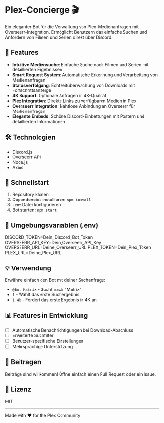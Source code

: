 # Plex-Concierge 🎬

Ein eleganter Bot für die Verwaltung von Plex-Medienanfragen mit Overseerr-Integration. Ermöglicht Benutzern das einfache Suchen und Anfordern von Filmen und Serien direkt über Discord.

## 🌟 Features

- **Intuitive Mediensuche**: Einfache Suche nach Filmen und Serien mit detaillierten Ergebnissen
- **Smart Request System**: Automatische Erkennung und Verarbeitung von Medienanfragen
- **Statusverfolgung**: Echtzeitüberwachung von Downloads mit Fortschrittsanzeige
- **4K Support**: Optionale Anfragen in 4K-Qualität
- **Plex Integration**: Direkte Links zu verfügbaren Medien in Plex
- **Overseerr Integration**: Nahtlose Anbindung an Overseerr für Medienanfragen
- **Elegante Embeds**: Schöne Discord-Einbettungen mit Postern und detaillierten Informationen

## 🛠️ Technologien

- Discord.js
- Overseerr API
- Node.js
- Axios

## 🚀 Schnellstart

1. Repository klonen
2. Dependencies installieren: `npm install`
3. `.env` Datei konfigurieren
4. Bot starten: `npm start`

## 📝 Umgebungsvariablen (.env)

DISCORD_TOKEN=Dein_Discord_Bot_Token
OVERSEERR_API_KEY=Dein_Overseerr_API_Key
OVERSEERR_URL=Deine_Overseerr_URL
PLEX_TOKEN=Dein_Plex_Token
PLEX_URL=Deine_Plex_URL

## 💡 Verwendung

Erwähne einfach den Bot mit deiner Suchanfrage:
- `@Bot Matrix` - Sucht nach "Matrix"
- `1` - Wählt das erste Suchergebnis
- `1 4k` - Fordert das erste Ergebnis in 4K an

## 📊 Features in Entwicklung

- [ ] Automatische Benachrichtigungen bei Download-Abschluss
- [ ] Erweiterte Suchfilter
- [ ] Benutzer-spezifische Einstellungen
- [ ] Mehrsprachige Unterstützung

## 🤝 Beitragen

Beiträge sind willkommen! Öffne einfach einen Pull Request oder ein Issue.

## 📜 Lizenz

MIT

---

Made with ❤️ for the Plex Community
